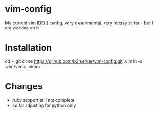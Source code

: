# vim-config
My current vim IDE(!) config, very experimental, very messy so far - but I am working on it

# Installation
cd ~
git clone https://github.com/b3rserker/vim-config.git .vim
ln -s .vim/vimrc .vimrc

# Changes
- ruby support still not complete
- so far adjusting for python only
